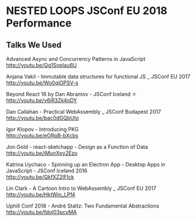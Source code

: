 # NESTED LOOPS JSConf EU 2018 Performance

## Talks We Used

Advanced Async and Concurrency Patterns in JavaScript  
http://youtu.be/Qg1SvpIau6U

Anjana Vakil - Immutable data structures for functional JS _ JSConf EU 2017  
http://youtu.be/Wo0qiGPSV-s

Beyond React 16 by Dan Abramov - JSConf Iceland ⚛  
http://youtu.be/v6iR3Zk4oDY

Dan Callahan - Practical WebAssembly _ JSConf Budapest 2017  
http://youtu.be/bac0dGQbUto

Igor Klopov - Introducing PKG  
http://youtu.be/eORpB-bXcbs

Jon Gold - react-sketchapp - Design as a Function of Data  
http://youtu.be/iMunXpy2Ezo

Katrina Uychaco - Spinning up an Electron App - Desktop Apps in JavaScript - JSConf Iceland 2016  
http://youtu.be/QkfXZ2IFIck

Lin Clark - A Cartoon Intro to WebAssembly _ JSConf EU 2017
http://youtu.be/HktWin_LPf4

Uphill Conf 2018 - André Staltz: Two Fundamental Abstractions  
http://youtu.be/fdol03pcvMA